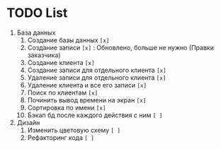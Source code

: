 # TODO List
1. База данных
    1. Создание базы данных `[x]`
    2. Создание записи `[x]` : Обновлено, больше не нужно (Правки заказчика)
    3. Создание клиента `[x]`
    4. Создание записи для отдельного клиента `[x]`
    5. Удаление записи для отдельного клиента `[x]`
    6. Удаление клиента и все его записи `[x]`
    7. Поиск по клиентам `[x]`
	8. Починить вывод времени на экран `[x]`
	9. Сортировка по имени `[x]`
	10. Бэкап бд после каждого действия с ним `[ ]`
2. Дизайн
    1. Изменить цветовую схему `[ ]`
    2. Рефакторинг кода `[ ]`